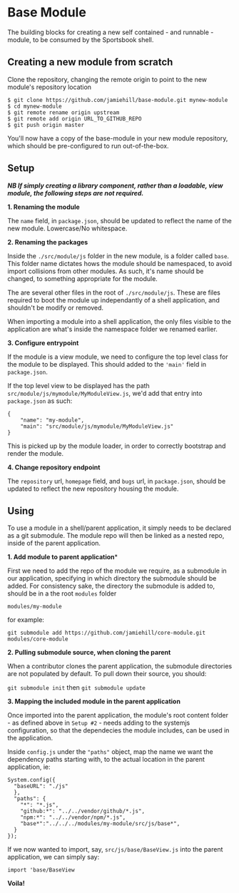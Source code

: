 Base Module
===========

The building blocks for creating a new self contained - and runnable - module, to be consumed by the Sportsbook shell.


Creating a new module from scratch
----------------------------------

Clone the repository, changing the remote origin to point to the new module's repository location

    $ git clone https://github.com/jamiehill/base-module.git mynew-module
    $ cd mynew-module
    $ git remote rename origin upstream
    $ git remote add origin URL_TO_GITHUB_REPO
    $ git push origin master

You'll now have a copy of the base-module in your new module repository, which should be pre-configured to run out-of-the-box.


Setup
-----

***NB If simply creating a library component, rather than a loadable, view module, the following steps are not required.***


**1. Renaming the module**

The `name` field, in `package.json`, should be updated to reflect the name of the new module.  Lowercase/No whitespace.


**2. Renaming the packages**

Inside the `./src/module/js` folder in the new module, is a folder called `base`.  This folder name dictates hows the module should be namespaced, to avoid import collisions from other modules.  As such, it's name should be changed, to something appropriate for the module.

The are several other files in the root of `./src/module/js`.  These are files required to boot the module up independantly of a shell application, and shouldn't be modify or removed.

When importing a module into a shell application, the only files visible to the application are what's inside the namespace folder we renamed earlier.


**3. Configure entrypoint**

If the module is a view module, we need to configure the top level class for the module to be displayed.  This should added to the `'main'` field in `package.json`.

If the top level view to be displayed has the path `src/module/js/mymodule/MyModuleView.js`, we'd add that entry into `package.json` as such:

```
{
	"name": "my-module",
	"main": "src/module/js/mymodule/MyModuleView.js"
}
```

This is picked up by the module loader, in order to correctly bootstrap and render the module.


**4. Change repository endpoint**

The `repository` url, `homepage` field, and `bugs` url, in `package.json`, should be updated to reflect the new repository housing the module.


Using
-----

To use a module in a shell/parent application, it simply needs to be declared as a git submodule.  The module repo will then be linked as a nested repo, inside of the parent application.

**1. Add module to parent application***

First we need to add the repo of the module we require, as a submodule in our application, specifying in which directory the submodule should be added.  For consistency sake, the directory the submodule is added to, should be in a the root `modules` folder

`modules/my-module`

for example:

`git submodule add https://github.com/jamiehill/core-module.git modules/core-module`

**2. Pulling submodule source, when cloning the parent**

When a contributor clones the parent application, the submodule directories are not populated by default.  To pull down their source, you should:

`git submodule init` then `git submodule update`

**3. Mapping the included module in the parent application**

Once imported into the parent application, the module's root content folder - as defined above in `Setup #2` - needs adding to the systemjs configuration, so that the dependecies the module includes, can be used in the application.

Inside `config.js` under the `"paths"` object, map the name we want the dependency paths starting with, to the actual location in the parent application, ie:

```
System.config({
  "baseURL": "./js"
  },
  "paths": {
    "*": "*.js",
    "github:*": "../../vendor/github/*.js",
    "npm:*": "../../vendor/npm/*.js",
    "base*":"../../../modules/my-module/src/js/base*",
  }
});
```

If we now wanted to import, say, `src/js/base/BaseView.js` into the parent application, we can simply say:

`import 'base/BaseView`

**Voila!**



